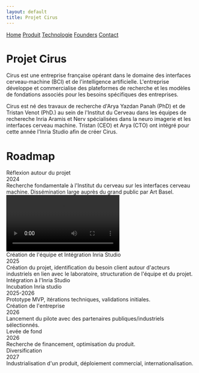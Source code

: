 ```yaml
---
layout: default
title: Projet Cirus
---
```


<div class="background" style="background-image: url('{{ site.baseurl }}/assets/images/face.png');">
  <div class="nav-links">
    <a href="{{ site.baseurl }}">Home</a>
    <a href="{{ site.baseurl }}/about.html">Produit</a>
    <a href="{{ site.baseurl }}/projects.html">Technologie</a>
    <a href="{{ site.baseurl }}/gallery.html">Founders</a>
    <a href="{{ site.baseurl }}/contact.html">Contact</a>
  </div>
  <h1>Projet Cirus</h1>
  <p>Cirus est une entreprise française opérant dans le domaine des interfaces cerveau-machine (BCI) et de l'intelligence artificielle. L'entreprise développe et commercialise des plateformes de recherche et les modèles de fondations associés pour les besoins spécifiques des entreprises.
</p>
<p>
    Cirus est né des travaux de recherche d'Arya Yazdan Panah (PhD) et de Tristan Venot (PhD.) au sein de l'Institut du Cerveau dans les équipes de rechereche Inria Aramis et Nerv spécialisées dans la neuro imagerie et les interfaces cerveau machine. Tristan (CEO) et Arya (CTO) ont intégré pour cette année l'Inria Studio afin de créer Cirus.</p>
  <h1>Roadmap</h1>
<div class="tech-roadmap">
  <div class="timeline-line"></div>
  <div class="time-point left" style="top: 0%;">
    <div class="circle">Réflexion autour du projet<br>2024</div>
    <div class="hover-text">Recherche fondamentale à l'Institut du cerveau sur les interfaces cerveau machine. Dissémination large auprès du grand public par Art Basel.</div>
    <div class="hover-video">
    <video src="{{ site.baseurl }}/assests/video/video_braccio.mp4" type="video_braccio/mp4" controls></video>
  </div>
  </div>
  
  <div class="time-point right" style="top: 18%;">
    <div class="circle">Création de l'équipe et Intégration Inria Studio<br>2025</div>
    <div class="hover-text">Création du projet, identification du besoin client autour d'acteurs industriels en lien avec le laboratoire, structuration de l'équipe et du projet. Intégration à l'Inria Studio</div>
  </div>

  <div class="time-point left" style="top: 36%;">
    <div class="circle">Incubation Inria studio<br>2025-2026</div>
    <div class="hover-text">Prototype MVP, itérations techniques, validations initiales.</div>
  </div>

  <div class="time-point right" style="top: 54%;">
    <div class="circle">Création de l'entreprise<br>2026</div>
    <div class="hover-text">Lancement du pilote avec des partenaires publiques/industriels sélectionnés.</div>
  </div>

  <div class="time-point left" style="top: 72%;">
    <div class="circle">Levée de fond<br>2026</div>
    <div class="hover-text">Recherche de financement, optimisation du produit.</div>
  </div>

  <div class="time-point right" style="top: 90%;">
    <div class="circle">Diversification<br>2027</div>
    <div class="hover-text">Industrialisation d'un produit, déploiement commercial, internationalisation.</div>
  </div>
</div>


</div>


